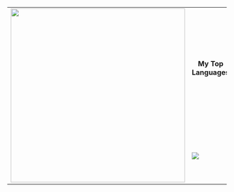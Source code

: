 <div id="header" align="left">
  
</div>

<table>
  <tbody>
    <tr>
      <td rowspan="3">
        <img src="https://github.com/erinnmclaughlin/erinnmclaughlin/assets/22223146/4429e53e-8f00-4b2f-a9db-84a97e2d7469" height="400" />
      </td>
    </tr>
    <tr>
      <th>My Top Languages</th>
      <th>My Contributions</th>
    </tr>
    <tr>
      <td>
        <img src="https://github-readme-stats.vercel.app/api/top-langs/?username=erinnmclaughlin&hide_border=true&hide_title=true" />
      </td>
      <td>
        <img src="https://github-readme-stats.vercel.app/api?username=erinnmclaughlin&count_private=true&include_all_commits=true&show_icons=true&hide_border=true&hide_title=true" />
      </td>
    </tr>
  </tbody>
</table>




